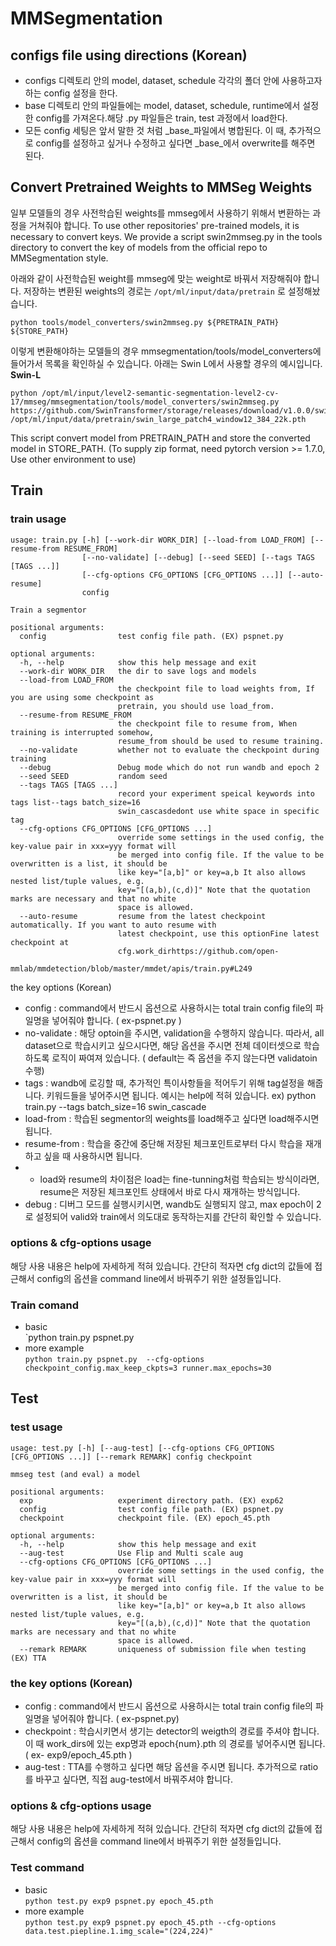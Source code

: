 # MMSegmentation
## configs file using directions (Korean)

- configs 디렉토리 안의 model, dataset, schedule 각각의 폴더 안에 사용하고자 하는 config 설정을 한다.
- base 디렉토리 안의 파일들에는 model, dataset, schedule, runtime에서 설정한 config를 가져온다.해당 .py 파일들은 train, test 과정에서 load한다.
- 모든 config 세팅은 앞서 말한 것 처럼 _base_파일에서 병합된다. 이 때, 추가적으로 config를 설정하고 싶거나 수정하고 싶다면 _base_에서 overwrite를 해주면 된다.

## Convert Pretrained Weights to MMSeg Weights
일부 모델들의 경우 사전학습된 weights를 mmseg에서 사용하기 위해서 변환하는 과정을 거쳐줘야 합니다.
To use other repositories' pre-trained models, it is necessary to convert keys.
We provide a script swin2mmseg.py in the tools directory to convert the key of models from the official repo to MMSegmentation style.

아래와 같이 사전학습된 weight를 mmseg에 맞는 weight로 바꿔서 저장해줘야 합니다. 
저장하는 변환된 weights의 경로는 `/opt/ml/input/data/pretrain` 로 설정해놨습니다.
```
python tools/model_converters/swin2mmseg.py ${PRETRAIN_PATH} ${STORE_PATH}
```
이렇게 변환해야하는 모델들의 경우 mmsegmentation/tools/model_converters에 들어가서 목록을 확인하실 수 있습니다. 아래는 Swin L에서 사용할 경우의 예시입니다.
**Swin-L**
```
python /opt/ml/input/level2-semantic-segmentation-level2-cv-17/mmseg/mmsegmentation/tools/model_converters/swin2mmseg.py https://github.com/SwinTransformer/storage/releases/download/v1.0.0/swin_large_patch4_window12_384_22k.pth /opt/ml/input/data/pretrain/swin_large_patch4_window12_384_22k.pth
```


This script convert model from PRETRAIN_PATH and store the converted model in STORE_PATH.
(To supply zip format, need pytorch version >= 1.7.0, Use other environment to use)



## Train
### train usage
```
usage: train.py [-h] [--work-dir WORK_DIR] [--load-from LOAD_FROM] [--resume-from RESUME_FROM]
                [--no-validate] [--debug] [--seed SEED] [--tags TAGS [TAGS ...]]
                [--cfg-options CFG_OPTIONS [CFG_OPTIONS ...]] [--auto-resume]
                config

Train a segmentor

positional arguments:
  config                test config file path. (EX) pspnet.py

optional arguments:
  -h, --help            show this help message and exit
  --work-dir WORK_DIR   the dir to save logs and models
  --load-from LOAD_FROM
                        the checkpoint file to load weights from, If you are using some checkpoint as
                        pretrain, you should use load_from.
  --resume-from RESUME_FROM
                        the checkpoint file to resume from, When training is interrupted somehow,
                        resume_from should be used to resume training.
  --no-validate         whether not to evaluate the checkpoint during training
  --debug               Debug mode which do not run wandb and epoch 2 
  --seed SEED           random seed
  --tags TAGS [TAGS ...]
                        record your experiment speical keywords into tags list--tags batch_size=16
                        swin_cascasdedont use white space in specific tag
  --cfg-options CFG_OPTIONS [CFG_OPTIONS ...]
                        override some settings in the used config, the key-value pair in xxx=yyy format will
                        be merged into config file. If the value to be overwritten is a list, it should be
                        like key="[a,b]" or key=a,b It also allows nested list/tuple values, e.g.
                        key="[(a,b),(c,d)]" Note that the quotation marks are necessary and that no white
                        space is allowed.
  --auto-resume         resume from the latest checkpoint automatically. If you want to auto resume with
                        latest checkpoint, use this optionFine latest checkpoint at
                        cfg.work_dirhttps://github.com/open-
                        mmlab/mmdetection/blob/master/mmdet/apis/train.py#L249

```

the key options (Korean)

- config : command에서 반드시 옵션으로 사용하시는 total train config file의 파일명을 넣어줘야 합니다. ( ex-pspnet.py )
- no-validate : 해당 optoin을 주시면, validation을 수행하지 않습니다. 따라서, all dataset으로 학습시키고 싶으시다면, 해당 옵션을 주시면 전체 데이터셋으로 학습하도록 로직이 짜여져 있습니다. ( default는 즉 옵션을 주지 않는다면 validatoin 수행)
- tags : wandb에 로깅할 때, 추가적인 특이사항들을 적어두기 위해 tag설정을 해줍니다. 키워드들을 넣어주시면 됩니다. 예시는 help에 적혀 있습니다. ex) python train.py --tags batch_size=16 swin_cascade
- load-from : 학습된 segmentor의 weights를 load해주고 싶다면 load해주시면 됩니다.
- resume-from : 학습을 중간에 중단해 저장된 체크포인트로부터 다시 학습을 재개하고 싶을 때 사용하시면 됩니다.
- * load와 resume의 차이점은 load는 fine-tunning처럼 학습되는 방식이라면, resume은 저장된 체크포인트 상태에서 바로 다시 재개하는 방식입니다.
- debug : 디버그 모드를 실행시키시면, wandb도 실행되지 않고, max epoch이 2로 설정되어 valid와 train에서 의도대로 동작하는지를 간단히 확인할 수 있습니다. 

### options & cfg-options usage
해당 사용 내용은 help에 자세하게 적혀 있습니다. 간단히 적자면 cfg dict의 값들에 접근해서 config의 옵션을 command line에서 바꿔주기 위한 설정들입니다. 

### Train comand 
- basic  
`python train.py pspnet.py
- more example  
`python train.py pspnet.py  --cfg-options checkpoint_config.max_keep_ckpts=3 runner.max_epochs=30`

## Test
### test usage

```
usage: test.py [-h] [--aug-test] [--cfg-options CFG_OPTIONS [CFG_OPTIONS ...]] [--remark REMARK] config checkpoint

mmseg test (and eval) a model

positional arguments:
  exp                   experiment directory path. (EX) exp62
  config                test config file path. (EX) pspnet.py
  checkpoint            checkpoint file. (EX) epoch_45.pth

optional arguments:
  -h, --help            show this help message and exit
  --aug-test            Use Flip and Multi scale aug
  --cfg-options CFG_OPTIONS [CFG_OPTIONS ...]
                        override some settings in the used config, the key-value pair in xxx=yyy format will
                        be merged into config file. If the value to be overwritten is a list, it should be
                        like key="[a,b]" or key=a,b It also allows nested list/tuple values, e.g.
                        key="[(a,b),(c,d)]" Note that the quotation marks are necessary and that no white
                        space is allowed.
  --remark REMARK       uniqueness of submission file when testing (EX) TTA
```

### the key options (Korean)

- config : command에서 반드시 옵션으로 사용하시는 total train config file의 파일명을 넣어줘야 합니다. ( ex-pspnet.py)
- checkpoint : 학습시키면서 생기는 detector의 weigth의 경로를 주셔야 합니다. 이 때 work_dirs에 있는 exp명과 epoch{num}.pth 의 경로를 넣어주시면 됩니다. ( ex- exp9/epoch_45.pth )
- aug-test : TTA를 수행하고 싶다면 해당 옵션을 주시면 됩니다. 추가적으로 ratio를 바꾸고 싶다면, 직접 aug-test에서 바꿔주셔야 합니다.

### options & cfg-options usage
해당 사용 내용은 help에 자세하게 적혀 있습니다. 간단히 적자면 cfg dict의 값들에 접근해서 config의 옵션을 command line에서 바꿔주기 위한 설정들입니다. 

### Test command
- basic  
`python test.py exp9 pspnet.py epoch_45.pth`
- more example  
`python test.py exp9 pspnet.py epoch_45.pth --cfg-options data.test.piepline.1.img_scale="(224,224)" `